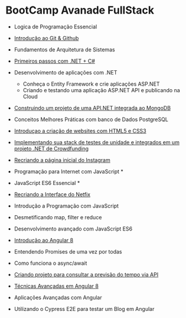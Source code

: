 # BootCamp Avanade FullStack

- Logica de Programação Essencial
- [Introdução ao Git & Github]( https://github.com/SidneyMoreira/bootCampsDIO/tree/master/EverisFullStack/IntroGitGithub/workspace/livro-receitas)
- Fundamentos de Arquitetura de Sistemas
- [Primeiros passos com .NET + C#](https://github.com/SidneyMoreira/bootCampsDIO/tree/master/DotNetFundamentals/PrimeirosPassosComDoNetPlusCSharp)
- Desenvolvimento de aplicações com .NET
  - Conheça o Entity Framework e crie aplicações ASP.NET
  - Criando e testando uma aplicação ASP.NET API e publicando na Cloud
- [Construindo um projeto de uma API.NET integrada ao MongoDB]()
- Conceitos Melhores Práticas com banco de Dados PostgreSQL
- [Introduçao a criação de websites com HTML5 e CSS3](https://github.com/SidneyMoreira/bootCampsDIO/tree/master/EverisFullStack/IntroCriaWebSitesHTMLeCSS3)
- [Implementando sua stack de testes de unidade e integrados em um projeto .NET de Crowdfunding](https://github.com/SidneyMoreira/bootCampsDIO/tree/master/AvanadeFullStack/ImplemStackTestUnidIntegDotNETCrowdfunding )


- [Recriando a página inicial do Instagram](https://github.com/SidneyMoreira/bootCampsDIO/tree/master/EverisFullStack/RecriandoPagInitInstagram)
- Programação para Internet com JavaScript *
- JavaScript ES6 Essencial *
- [Recriando a Interface do Netfix](https://github.com/SidneyMoreira/bootCampsDIO/tree/master/EverisFullStack/RecriandoInterfaceNetflix)
- Introdução a Programação com JavaScript
- Desmetificando map, filter e reduce
- Desenvolvimento avançado com JavaScript ES6
- [Introdução ao Angular 8](https://github.com/SidneyMoreira/bootCampsDIO/tree/master/EverisFullStack/IntroducaoAngular8)
- Entendendo Promises de uma vez por todas
- Como funciona o async/await
- [Criando projeto para consultar a previsão do tempo via API](https://github.com/SidneyMoreira/bootCampsDIO/tree/master/EverisFullStack/CriandoProjPrevTempoAPI/jv-weather)
- [Técnicas Avançadas em Angular 8](https://github.com/SidneyMoreira/bootCampsDIO/tree/master/EverisFullStack/TecnicasAvancadaEmAngula8)
- Aplicações Avançadas com Angular
- Utilizando o Cypress E2E para testar um Blog em Angular
